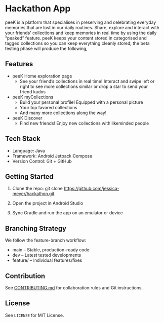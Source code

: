 # Hackathon App

peeK is a platform that specialises in preserving and celebrating everyday memories that are lost in our daily routines. Share, explore and interact with your friends' collections and keep memories in real time by using the daily “peaked” feature. peeK keeps your content stored in categorised and tagged collections so you can keep everything cleanly stored, the beta testing phase will produce the following,

## Features

- peeK Home exploration page
   - See your friend’s collections in real time! Interact and swipe left or right to see more collections similar or drop a star to send your friend kudos
- peeK myCollections
   - Build your personal profile! Equipped with a personal picture
   - Your top favored collections
   - And many more collections along the way!
- peeK Discover 
   - Find new friends! Enjoy new collections with likeminded people

## Tech Stack

- Language: Java
- Framework: Android Jetpack Compose
- Version Control: Git + GitHub

## Getting Started

1. Clone the repo:
   git clone https://github.com/jessica-meyer/hackathon.git

2. Open the project in Android Studio

3. Sync Gradle and run the app on an emulator or device

## Branching Strategy

We follow the feature-branch workflow:
- main – Stable, production-ready code
- dev – Latest tested developments
- feature/<feature-name> – Individual features/fixes

## Contribution

See [CONTRIBUTING.md](CONTRIBUTING.md) for collaboration rules and Git instructions.

## License

See `LICENSE` for MIT License.
